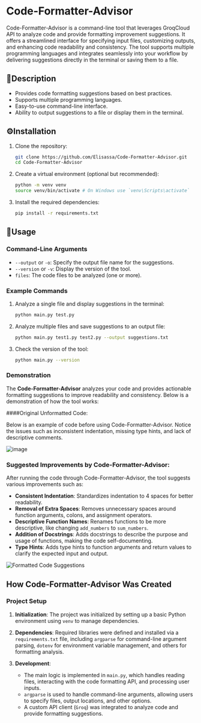 # Code-Formatter-Advisor

Code-Formatter-Advisor is a command-line tool that leverages GroqCloud API to analyze code and provide formatting improvement suggestions. It offers a streamlined interface for specifying input files, customizing outputs, and enhancing code readability and consistency. The tool supports multiple programming languages and integrates seamlessly into your workflow by delivering suggestions directly in the terminal or saving them to a file.

## 📜Description

- Provides code formatting suggestions based on best practices.
- Supports multiple programming languages.
- Easy-to-use command-line interface.
- Ability to output suggestions to a file or display them in the terminal.

## ⚙️Installation

1. Clone the repository:
    ```bash
    git clone https://github.com/Elisassa/Code-Formatter-Advisor.git
    cd Code-Formatter-Advisor
    ```

2. Create a virtual environment (optional but recommended):
    ```bash
    python -m venv venv
    source venv/bin/activate # On Windows use `venv\Scripts\activate`
    ```

3. Install the required dependencies:
    ```bash
    pip install -r requirements.txt
    ```

## 📝Usage 

### Command-Line Arguments

- `--output` or `-o`: Specify the output file name for the suggestions.
- `--version` or `-v`: Display the version of the tool.
- `files`: The code files to be analyzed (one or more).

### Example Commands

1. Analyze a single file and display suggestions in the terminal:
    ```bash
    python main.py test.py
    ```

2. Analyze multiple files and save suggestions to an output file:
    ```bash
    python main.py test1.py test2.py --output suggestions.txt
    ```

3. Check the version of the tool:
    ```bash
    python main.py --version
    ```

### Demonstration

The **Code-Formatter-Advisor** analyzes your code and provides actionable formatting suggestions to improve readability and consistency. Below is a demonstration of how the tool works:

####Original Unformatted Code:

Below is an example of code before using Code-Formatter-Advisor. Notice the issues such as inconsistent indentation, missing type hints, and lack of descriptive comments.

![image](https://github.com/user-attachments/assets/668a2687-f656-45ff-9df1-680b10d19c03)


### Suggested Improvements by Code-Formatter-Advisor:

After running the code through Code-Formatter-Advisor, the tool suggests various improvements such as:

- **Consistent Indentation**: Standardizes indentation to 4 spaces for better readability.
- **Removal of Extra Spaces**: Removes unnecessary spaces around function arguments, colons, and assignment operators.
- **Descriptive Function Names**: Renames functions to be more descriptive, like changing `add_numbers` to `sum_numbers`.
- **Addition of Docstrings**: Adds docstrings to describe the purpose and usage of functions, making the code self-documenting.
- **Type Hints**: Adds type hints to function arguments and return values to clarify the expected input and output.

![Formatted Code Suggestions](https://github.com/user-attachments/assets/4c8b24ea-668a-4461-8cd4-16278cbfeef0)




## How Code-Formatter-Advisor Was Created

### Project Setup

1. **Initialization**: The project was initialized by setting up a basic Python environment using `venv` to manage dependencies.

2. **Dependencies**: Required libraries were defined and installed via a `requirements.txt` file, including `argparse` for command-line argument parsing, `dotenv` for environment variable management, and others for formatting analysis.

3. **Development**:
   - The main logic is implemented in `main.py`, which handles reading files, interacting with the code formatting API, and processing user inputs.
   - `argparse` is used to handle command-line arguments, allowing users to specify files, output locations, and other options.
   - A custom API client (`Groq`) was integrated to analyze code and provide formatting suggestions.




